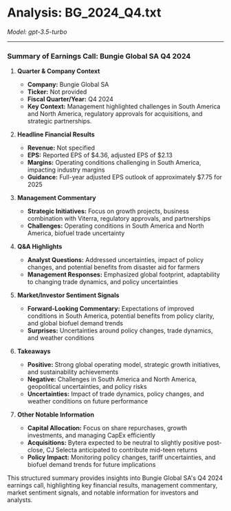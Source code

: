 # Analysis: BG_2024_Q4.txt

*Model: gpt-3.5-turbo*

---

### Summary of Earnings Call: Bungie Global SA Q4 2024

1. **Quarter & Company Context**
   - **Company:** Bungie Global SA
   - **Ticker:** Not provided
   - **Fiscal Quarter/Year:** Q4 2024
   - **Key Context:** Management highlighted challenges in South America and North America, regulatory approvals for acquisitions, and strategic partnerships.

2. **Headline Financial Results**
   - **Revenue:** Not specified
   - **EPS:** Reported EPS of $4.36, adjusted EPS of $2.13
   - **Margins:** Operating conditions challenging in South America, impacting industry margins
   - **Guidance:** Full-year adjusted EPS outlook of approximately $7.75 for 2025

3. **Management Commentary**
   - **Strategic Initiatives:** Focus on growth projects, business combination with Viterra, regulatory approvals, and partnerships
   - **Challenges:** Operating conditions in South America and North America, biofuel trade uncertainty

4. **Q&A Highlights**
   - **Analyst Questions:** Addressed uncertainties, impact of policy changes, and potential benefits from disaster aid for farmers
   - **Management Responses:** Emphasized global footprint, adaptability to changing trade dynamics, and policy uncertainties

5. **Market/Investor Sentiment Signals**
   - **Forward-Looking Commentary:** Expectations of improved conditions in South America, potential benefits from policy clarity, and global biofuel demand trends
   - **Surprises:** Uncertainties around policy changes, trade dynamics, and weather conditions

6. **Takeaways**
   - **Positive:** Strong global operating model, strategic growth initiatives, and sustainability achievements
   - **Negative:** Challenges in South America and North America, geopolitical uncertainties, and policy risks
   - **Uncertainties:** Impact of trade dynamics, policy changes, and weather conditions on future performance

7. **Other Notable Information**
   - **Capital Allocation:** Focus on share repurchases, growth investments, and managing CapEx efficiently
   - **Acquisitions:** Bytera expected to be neutral to slightly positive post-close, CJ Selecta anticipated to contribute mid-teen returns
   - **Policy Impact:** Monitoring policy changes, tariff uncertainties, and biofuel demand trends for future implications

This structured summary provides insights into Bungie Global SA's Q4 2024 earnings call, highlighting key financial results, management commentary, market sentiment signals, and notable information for investors and analysts.